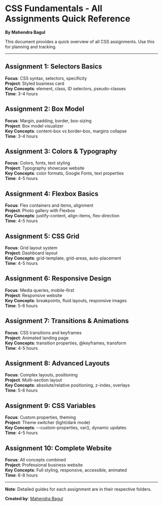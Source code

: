 # CSS Fundamentals - All Assignments Quick Reference

**By Mahendra Bagul**

This document provides a quick overview of all CSS assignments. Use this for planning and tracking.

---

## Assignment 1: Selectors Basics
**Focus**: CSS syntax, selectors, specificity  
**Project**: Styled business card  
**Key Concepts**: element, class, ID selectors, pseudo-classes  
**Time**: 3-4 hours

## Assignment 2: Box Model
**Focus**: Margin, padding, border, box-sizing  
**Project**: Box model visualizer  
**Key Concepts**: content-box vs border-box, margins collapse  
**Time**: 3-4 hours

## Assignment 3: Colors & Typography
**Focus**: Colors, fonts, text styling  
**Project**: Typography showcase website  
**Key Concepts**: color formats, Google Fonts, text properties  
**Time**: 4-5 hours

## Assignment 4: Flexbox Basics
**Focus**: Flex containers and items, alignment  
**Project**: Photo gallery with Flexbox  
**Key Concepts**: justify-content, align-items, flex-direction  
**Time**: 4-5 hours

## Assignment 5: CSS Grid
**Focus**: Grid layout system  
**Project**: Dashboard layout  
**Key Concepts**: grid-template, grid-areas, auto-placement  
**Time**: 4-5 hours

## Assignment 6: Responsive Design
**Focus**: Media queries, mobile-first  
**Project**: Responsive website  
**Key Concepts**: breakpoints, fluid layouts, responsive images  
**Time**: 5-6 hours

## Assignment 7: Transitions & Animations
**Focus**: CSS transitions and keyframes  
**Project**: Animated landing page  
**Key Concepts**: transition properties, @keyframes, transform  
**Time**: 4-5 hours

## Assignment 8: Advanced Layouts
**Focus**: Complex layouts, positioning  
**Project**: Multi-section layout  
**Key Concepts**: absolute/relative positioning, z-index, overlays  
**Time**: 5-6 hours

## Assignment 9: CSS Variables
**Focus**: Custom properties, theming  
**Project**: Theme switcher (light/dark mode)  
**Key Concepts**: --custom-properties, var(), dynamic updates  
**Time**: 4-5 hours

## Assignment 10: Complete Website
**Focus**: All concepts combined  
**Project**: Professional business website  
**Key Concepts**: Full styling, responsive, accessible, animated  
**Time**: 6-8 hours

---

**Note**: Detailed guides for each assignment are in their respective folders.

**Created by**: [Mahendra Bagul](https://github.com/bagulm123)

